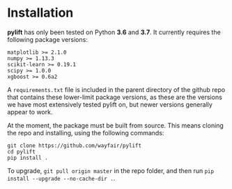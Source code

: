 # Installation

**pylift** has only been tested on Python **3.6** and **3.7**. It currently requires the following package versions:

```
matplotlib >= 2.1.0
numpy >= 1.13.3
scikit-learn >= 0.19.1
scipy >= 1.0.0
xgboost >= 0.6a2
```
A `requirements.txt` file is included in the parent directory of the github repo that contains these lower-limit package versions, as these are the versions we have most extensively tested pylift on, but newer versions generally appear to work.

At the moment, the package must be built from source. This means cloning the repo and installing, using the following commands:

```
git clone https://github.com/wayfair/pylift
cd pylift
pip install .
```

To upgrade, `git pull origin master` in the repo folder, and
then run `pip install --upgrade --no-cache-dir .`.


